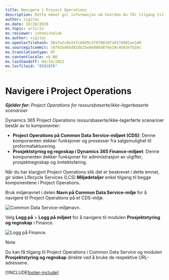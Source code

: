 ```yaml
---
title: Navigere i Project Operations
description: Dette emnet gir informasjon om hvordan du får tilgang til Project Operations fra Lifecycle Services.
author: sigitac
ms.date: 10/28/2020
ms.topic: article
ms.reviewer: johnmichalak
ms.author: sigitac
ms.openlocfilehash: 50afe2c0e247cb9d9c5f970810fa917d002ae1d0
ms.sourcegitcommit: c0792bd65d92db25e0e8864879a19c4b93efb10c
ms.translationtype: HT
ms.contentlocale: nb-NO
ms.lasthandoff: 04/14/2022
ms.locfileid: "8591876"
---
```

# <a name="navigate-project-operations"></a>Navigere i Project Operations

_**Gjelder for:** Project Operations for ressursbaserte/ikke-lagerbaserte scenarioer_



Dynamics 365 Project Operations ressursbaserte/ikke-lagerførte scenarioer består av to komponenter: 

 - **Project Operations på Common Data Service-miljøet (CDS)**: Denne komponenten dekker funksjoner og prosesser fra salgsmulighet til proformafakturering. 
 - **Prosjektstyring og regnskap i Dynamics 365 Finance-miljøet**: Denne komponenten dekker funksjoner for administrasjon av utgifter, prosjektregnskap og inntektsføring. 

Når du har klargjort Project Operations slik det er beskrevet i dette emnet, gir siden Lifecycle Services (LCS) **Miljødetaljer** enkel tilgang til begge komponentene i Project Operations.  

Bruk miljønavnet i delen **Navn på Common Data Service-miljø** for å navigere til Project Operations på et CDS-miljø. 

  ![Common Data Service-miljønavn.](./media/environment-name.PNG)

Velg **Logg på** > **Logg på miljøet** for å navigere til modulen **Prosjektstyring og regnskap** i Finance.  

   ![Logg på Finance.](./media/environment-login.PNG)

> [!NOTE]
> Du kan få tilgang til Project Operations i Common Data Service og modulen **Prosjektstyring og regnskap** direkte ved å bruke de respektive URL-adressene. 


[!INCLUDE[footer-include](../includes/footer-banner.md)]